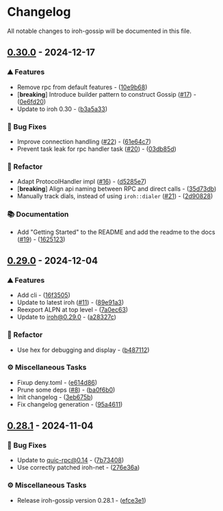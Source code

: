 # Changelog

All notable changes to iroh-gossip will be documented in this file.

## [0.30.0](https://github.com/n0-computer/iroh-gossip/compare/v0.29.0..0.30.0) - 2024-12-17

### ⛰️  Features

- Remove rpc from default features - ([10e9b68](https://github.com/n0-computer/iroh-gossip/commit/10e9b685f6ede483ace4be4360466a111dfcfec4))
- [**breaking**] Introduce builder pattern to construct Gossip ([#17](https://github.com/n0-computer/iroh-gossip/issues/17)) - ([0e6fd20](https://github.com/n0-computer/iroh-gossip/commit/0e6fd20203c6468af9d783f1e62379eca283188a))
- Update to iroh 0.30 - ([b3a5a33](https://github.com/n0-computer/iroh-gossip/commit/b3a5a33351b57e01cba816826d642f3314f00e7d))

### 🐛 Bug Fixes

- Improve connection handling ([#22](https://github.com/n0-computer/iroh-gossip/issues/22)) - ([61e64c7](https://github.com/n0-computer/iroh-gossip/commit/61e64c79961640cd2aa2412e607035cd7750f824))
- Prevent task leak for rpc handler task ([#20](https://github.com/n0-computer/iroh-gossip/issues/20)) - ([03db85d](https://github.com/n0-computer/iroh-gossip/commit/03db85d218738df7b4c39cc2d178f2f90ba58ea3))

### 🚜 Refactor

- Adapt ProtocolHandler impl ([#16](https://github.com/n0-computer/iroh-gossip/issues/16)) - ([d5285e7](https://github.com/n0-computer/iroh-gossip/commit/d5285e7240da4e233be7c8f83099741f6f272bb0))
- [**breaking**] Align api naming between RPC and direct calls  - ([35d73db](https://github.com/n0-computer/iroh-gossip/commit/35d73db8a982d7bbe1eb3cba126ac25422f5c1b6))
- Manually track dials, instead of using `iroh::dialer` ([#21](https://github.com/n0-computer/iroh-gossip/issues/21)) - ([2d90828](https://github.com/n0-computer/iroh-gossip/commit/2d90828a682574e382f5b0fbc43395ff698a63e2))

### 📚 Documentation

- Add "Getting Started" to the README and add the readme to the docs ([#19](https://github.com/n0-computer/iroh-gossip/issues/19)) - ([1625123](https://github.com/n0-computer/iroh-gossip/commit/1625123a89278cb09827abe8e7ee2bf409cf2f20))

## [0.29.0](https://github.com/n0-computer/iroh-gossip/compare/v0.28.1..0.29.0) - 2024-12-04

### ⛰️  Features

- Add cli - ([16f3505](https://github.com/n0-computer/iroh-gossip/commit/16f35050fe47534052e79dcbca42da4212dc6256))
- Update to latest iroh ([#11](https://github.com/n0-computer/iroh-gossip/issues/11)) - ([89e91a3](https://github.com/n0-computer/iroh-gossip/commit/89e91a34bd046fb7fbd504b2b8d0849e2865d410))
- Reexport ALPN at top level - ([7a0ec63](https://github.com/n0-computer/iroh-gossip/commit/7a0ec63a0ab7f14d78c77f8c779b2abef956da40))
- Update to iroh@0.29.0  - ([a28327c](https://github.com/n0-computer/iroh-gossip/commit/a28327ca512407a18a3802800c6712adc33acf84))

### 🚜 Refactor

- Use hex for debugging and display - ([b487112](https://github.com/n0-computer/iroh-gossip/commit/b4871121ed1862da4459353f63415d8ae4b3f8c5))

### ⚙️ Miscellaneous Tasks

- Fixup deny.toml - ([e614d86](https://github.com/n0-computer/iroh-gossip/commit/e614d86c0a690ac4acb6b4ef394a0bf55662dcc7))
- Prune some deps ([#8](https://github.com/n0-computer/iroh-gossip/issues/8)) - ([ba0f6b0](https://github.com/n0-computer/iroh-gossip/commit/ba0f6b0f54a740d8eae7ee6683f4aa1d8d8c8eb2))
- Init changelog - ([3eb675b](https://github.com/n0-computer/iroh-gossip/commit/3eb675b6a1ad51279ce225d0b36ef9957f17aa06))
- Fix changelog generation - ([95a4611](https://github.com/n0-computer/iroh-gossip/commit/95a4611aafee248052d3dc9ef97c9bc8a26d4821))

## [0.28.1](https://github.com/n0-computer/iroh-gossip/compare/v0.28.0..v0.28.1) - 2024-11-04

### 🐛 Bug Fixes

- Update to quic-rpc@0.14 - ([7b73408](https://github.com/n0-computer/iroh-gossip/commit/7b73408e80381b77534ae3721be0421da110de80))
- Use correctly patched iroh-net - ([276e36a](https://github.com/n0-computer/iroh-gossip/commit/276e36aa1caff8d41f89d57d8aef229ffa9924cb))

### ⚙️ Miscellaneous Tasks

- Release iroh-gossip version 0.28.1 - ([efce3e1](https://github.com/n0-computer/iroh-gossip/commit/efce3e1dc991c15a7f1fc6f579f04876a22a7b1e))


